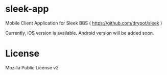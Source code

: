 # sleek-app
Mobile Client Application for Sleek BBS ( https://github.com/drypot/sleek )

Currently, iOS version is available. Android version will be added soon.

# License
Mozilla Public License v2
